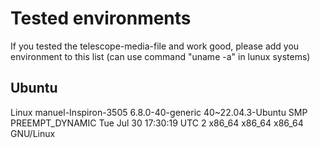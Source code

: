 # Tested environments

If you tested the telescope-media-file and work good, please add you environment to this list (can use command "uname -a" in lunux systems)

## Ubuntu 

Linux manuel-Inspiron-3505 6.8.0-40-generic 
40~22.04.3-Ubuntu SMP PREEMPT_DYNAMIC Tue Jul 30 17:30:19 UTC 2 x86_64 x86_64 x86_64 GNU/Linux

